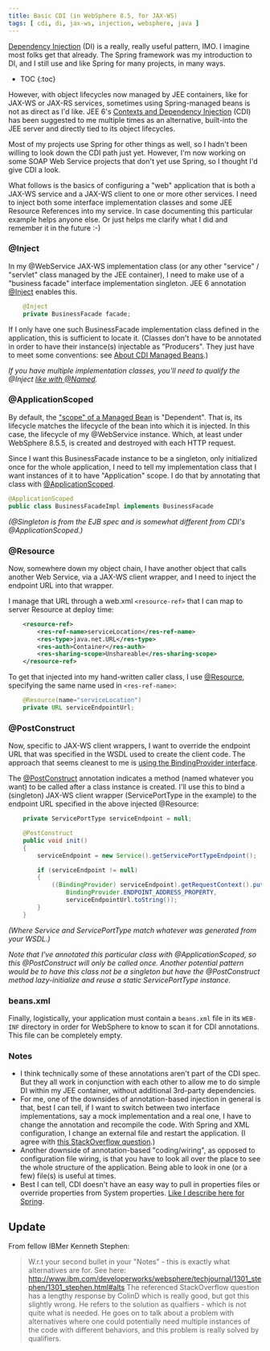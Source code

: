 ```yaml
---
title: Basic CDI (in WebSphere 8.5, for JAX-WS)
tags: [ cdi, di, jax-ws, injection, websphere, java ]
---
```

[Dependency Injection](http://en.wikipedia.org/wiki/Dependency_injection) (DI) is a really, really useful pattern, IMO. I imagine most folks get that already. The Spring framework was my introduction to DI, and I still use and like Spring for many projects, in many ways.

* TOC
{:toc}

However, with object lifecycles now managed by JEE containers, like for JAX-WS or JAX-RS services, sometimes using Spring-managed beans is not as direct as I'd like. JEE 6's [Contexts and Dependency Injection](https://docs.oracle.com/javaee/6/tutorial/doc/gjbnr.html) (CDI) has been suggested to me multiple times as an alternative, built-into the JEE server and directly tied to its object lifecycles.

Most of my projects use Spring for other things as well, so I hadn't been willing to look down the CDI path just yet. However, I'm now working on some SOAP Web Service projects that don't yet use Spring, so I thought I'd give CDI a look.

What follows is the basics of configuring a "web" application that is both a JAX-WS service and a JAX-WS client to one or more other services. I need to inject both some interface implementation classes and some JEE Resource References into my service. In case documenting this particular example helps anyone else. Or just helps me clarify what I did and remember it in the future :-)

### @Inject

In my @WebService JAX-WS implementation class (or any other "service" / "servlet" class managed by the JEE container), I need to make use of a "business facade" interface implementation singleton. JEE 6 annotation [@Inject](http://docs.oracle.com/javaee/6/api/javax/inject/Inject.html) enables this.
```java
    @Inject  
    private BusinessFacade facade;
```
If I only have one such BusinessFacade implementation class defined in the application, this is sufficient to locate it. (Classes don't have to be annotated in order to have their instance(s) injectable as "Producers". They just have to meet some conventions: see [About CDI Managed Beans](https://docs.oracle.com/javaee/6/tutorial/doc/gjfzi.html).)

_If you have multiple implementation classes, you'll need to qualify the @Inject [like with @Named](http://java.dzone.com/articles/java-ee6-cdi-named-components)._

### @ApplicationScoped

By default, the ["scope" of a Managed Bean](https://docs.oracle.com/javaee/6/tutorial/doc/gjbbk.html) is "Dependent". That is, its lifecycle matches the lifecycle of the bean into which it is injected. In this case, the lifecycle of my @WebService instance. Which, at least under WebSphere 8.5.5, is created and destroyed with each HTTP request.

Since I want this BusinessFacade instance to be a singleton, only initialized once for the whole application, I need to tell my implementation class that I want instances of it to have "Application" scope. I do that by annotating that class with [@ApplicationScoped](https://docs.oracle.com/javaee/6/api/javax/enterprise/context/ApplicationScoped.html).
```java
@ApplicationScoped  
public class BusinessFacadeImpl implements BusinessFacade
```
_(@Singleton is from the EJB spec and is somewhat different from CDI's @ApplicationScoped.)_

### @Resource

Now, somewhere down my object chain, I have another object that calls another Web Service, via a JAX-WS client wrapper, and I need to inject the endpoint URL into that wrapper.

I manage that URL through a web.xml `<resource-ref>` that I can map to server Resource at deploy time:
```xml
    <resource-ref>  
        <res-ref-name>serviceLocation</res-ref-name>  
        <res-type>java.net.URL</res-type>  
        <res-auth>Container</res-auth>  
        <res-sharing-scope>Unshareable</res-sharing-scope>  
    </resource-ref>
```
To get that injected into my hand-written caller class, I use [@Resource](http://docs.oracle.com/javaee/6/tutorial/doc/bncjk.html), specifying the same name used in `<res-ref-name>`:

```java
    @Resource(name="serviceLocation")  
    private URL serviceEndpointUrl;
```    

### @PostConstruct

Now, specific to JAX-WS client wrappers, I want to override the endpoint URL that was specified in the WSDL used to create the client code. The approach that seems cleanest to me is [using the BindingProvider interface](http://stackoverflow.com/a/3569291/796761).

The [@PostConstruct](https://docs.oracle.com/javaee/5/api/javax/annotation/PostConstruct.html) annotation indicates a method (named whatever you want) to be called after a class instance is created. I'll use this to bind a (singleton) JAX-WS client wrapper (ServicePortType in the example) to the endpoint URL specified in the above injected @Resource:
```java
    private ServicePortType serviceEndpoint = null;

    @PostConstruct  
    public void init()
    {  
        serviceEndpoint = new Service().getServicePortTypeEndpoint();  

        if (serviceEndpoint != null)  
        {  
            ((BindingProvider) serviceEndpoint).getRequestContext().put(  
                BindingProvider.ENDPOINT_ADDRESS_PROPERTY,  
                serviceEndpointUrl.toString());  
        }  
    }
```
_(Where Service and ServicePortType match whatever was generated from your WSDL.)_

_Note that I've annotated this particular class with @ApplicationScoped, so this @PostConstruct will only be called once. Another potential pattern would be to have this class not be a singleton but have the @PostConstruct method lazy-initialize and reuse a static ServicePortType instance._

### beans.xml

Finally, logistically, your application must contain a `beans.xml` file in its `WEB-INF` directory in order for WebSphere to know to scan it for CDI annotations. This file can be completely empty.

### Notes

*   I think technically some of these annotations aren't part of the CDI spec. But they all work in conjunction with each other to allow me to do simple DI within my JEE container, without additional 3rd-party dependencies.
*   For me, one of the downsides of annotation-based injection in general is that, best I can tell, if I want to switch between two interface implementations, say a mock implementation and a real one, I have to change the annotation and recompile the code. With Spring and XML configuration, I change an external file and restart the application. (I agree with [this StackOverflow question](http://stackoverflow.com/questions/4995170/java-dependency-injection-xml-or-annotations/).)
*   Another downside of annotation-based "coding/wiring", as opposed to configuration file wiring, is that you have to look all over the place to see the whole structure of the application. Being able to look in one (or a few) file(s) is useful at times.
*   Best I can tell, CDI doesn't have an easy way to pull in properties files or override properties from System properties. [Like I describe here for Spring](https://www.ibm.com/developerworks/community/blogs/Dougclectica/entry/injecting_system_properties_into_spring_beans).

## Update

From fellow IBMer Kenneth Stephen:
> W.r.t your second bullet in your "Notes" - this is exactly what alternatives are for. See here: http://www.ibm.com/developerworks/websphere/techjournal/1301_stephen/1301_stephen.html#alts The referenced StackOverflow question has a lengthy response by ColinD which is really good, but got this slightly wrong. He refers to the solution as qualfiers - which is not quite what is needed. He goes on to talk about a problem with alternatives where one could potentially need multiple instances of the code with different behaviors, and this problem is really solved by qualifiers.
